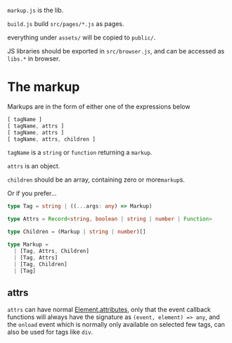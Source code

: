 `markup.js` is the lib.

`build.js` build `src/pages/*.js` as pages.

everything under `assets/` will be copied to `public/`. 

JS libraries should be exported in `src/browser.js`, and can be accessed as `libs.*` in browser.

# The markup

Markups are in the form of either one of the expressions below
```js
[ tagName ]
[ tagName, attrs ]
[ tagName, attrs ]
[ tagName, attrs, children ]
```
`tagName` is a `string` or `function` returning a `markup`.

`attrs` is an object.

`children` should be an array, containing zero or more`markup`s. 

Or if you prefer...
```typescript
type Tag = string | ((...args: any) => Markup)

type Attrs = Record<string, boolean | string | number | Function>

type Children = (Markup | string | number)[]

type Markup =
  | [Tag, Attrs, Children]
  | [Tag, Attrs]
  | [Tag, Children]
  | [Tag]
```

## attrs

`attrs` can have normal [Element.attributes](https://developer.mozilla.org/en-US/docs/Web/API/Element/attributes), only that the event callback functions will always have the signature as `(event, element) => any`, and the `onload` event which is normally only available on selected few tags, can also be used for tags like `div`.

